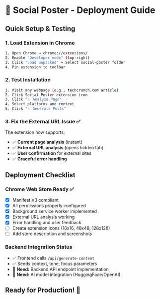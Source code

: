 # 🚀 Social Poster - Deployment Guide

## Quick Setup & Testing

### 1. Load Extension in Chrome
```bash
1. Open Chrome → chrome://extensions/
2. Enable "Developer mode" (top-right)
3. Click "Load unpacked" → Select social-poster folder
4. Pin extension to toolbar
```

### 2. Test Installation
```bash
1. Visit any webpage (e.g., techcrunch.com article)
2. Click Social Poster extension icon
3. Click "✨ Analyze Page" 
4. Select platforms and context
5. Click "✨ Generate Posts"
```

### 3. Fix the External URL Issue ✅
The extension now supports:
- ✅ **Current page analysis** (instant)
- ✅ **External URL analysis** (opens hidden tab)
- ✅ **User confirmation** for external sites
- ✅ **Graceful error handling**

## Deployment Checklist

### Chrome Web Store Ready ✅
- [x] Manifest V3 compliant
- [x] All permissions properly configured  
- [x] Background service worker implemented
- [x] External URL analysis working
- [x] Error handling and user feedback
- [ ] Create extension icons (16x16, 48x48, 128x128)
- [ ] Add store description and screenshots

### Backend Integration Status
- ✅ Frontend calls `/api/generate-content`
- ✅ Sends context, tone, focus parameters
- 🔄 **Need:** Backend API endpoint implementation
- 🔄 **Need:** AI model integration (HuggingFace/OpenAI)

## Ready for Production! 🎉